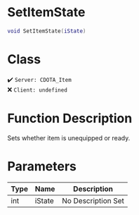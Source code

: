 # SetItemState
```lua
void SetItemState(iState)
```
# Class
✔️ `Server: CDOTA_Item`  
❌ `Client: undefined`  

# Function Description
Sets whether item is unequipped or ready.
# Parameters
Type|Name|Description
--|--|--
int|iState|No Description Set
